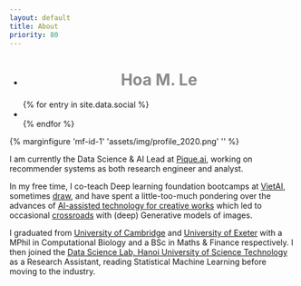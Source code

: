 ```yaml
---
layout: default
title: About
priority: 80
---
```

<ul>
<li><h1 class="content-listing-header sans" style="text-align: center; opacity: 50%">Hoa M. Le</h1></li>
</ul>
<ul class="social-links">
  {% for entry in site.data.social %}
    <li>
      <a href="{{ entry.link }}"><span class="{{ entry.icon }}"></span></a>
    </li>
  {% endfor %}  
</ul>

{% marginfigure 'mf-id-1' 'assets/img/profile_2020.png' '' %}

I am currently the Data Science & AI Lead at [Pique.ai](//pique.ai/), working on recommender systems as both research engineer and analyst.

In my free time, I co-teach Deep learning foundation bootcamps at [VietAI](//vietai.org), sometimes <a href="/artwork">draw</a>, and have spent a little-too-much pondering over the advances of <a href="/blog/17/computers-can-draw">AI-assisted technology for creative works</a> which led to occasional <a href="/project">crossroads</a> with (deep) Generative models of images.

I graduated from <a href="//www.damtp.cam.ac.uk/">University of Cambridge</a> and <a href="//www.exeter.ac.uk/">University of Exeter</a> with a MPhil in Computational Biology and a BSc in Maths & Finance respectively. I then joined the <a href="//ds.soict.hust.edu.vn">Data Science Lab, Hanoi University of Science Technology</a>  as a Research Assistant, reading Statistical Machine Learning before moving to the industry. 
